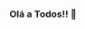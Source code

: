 ### Olá a Todos!! 👋

<!--
Meu nome é Felipe Vieira estudo programação,
Estou atualmente cursando Desenvolvimento de Sistemas no SENAI

Algumas coisas sobre mim:
Eu tenho foco em entrar como programador Back-End
Uso sistema operacionais com base Linux (Atualmente estou usando Arch Linux)

-->

